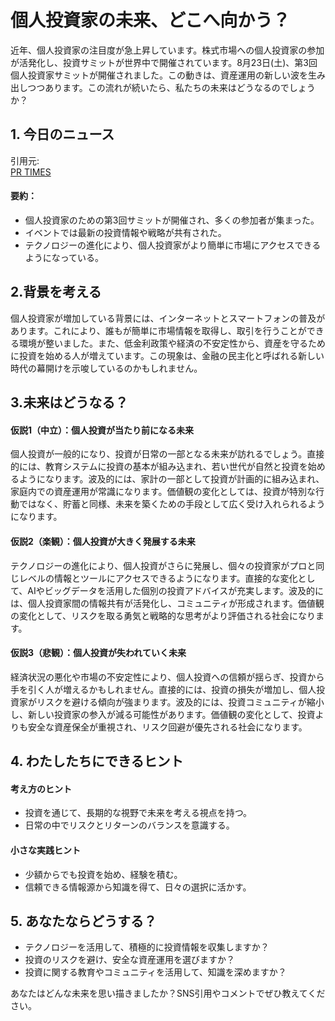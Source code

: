 # 個人投資家の未来、どこへ向かう？

近年、個人投資家の注目度が急上昇しています。株式市場への個人投資家の参加が活発化し、投資サミットが世界中で開催されています。8月23日(土)、第3回個人投資家サミットが開催されました。この動きは、資産運用の新しい波を生み出しつつあります。この流れが続いたら、私たちの未来はどうなるのでしょうか？

## 1. 今日のニュース
引用元:  
[PR TIMES](https://prtimes.jp/main/html/rd/p/000000186.000054393.html)

#### 要約：
- 個人投資家のための第3回サミットが開催され、多くの参加者が集まった。
- イベントでは最新の投資情報や戦略が共有された。
- テクノロジーの進化により、個人投資家がより簡単に市場にアクセスできるようになっている。

## 2.背景を考える

個人投資家が増加している背景には、インターネットとスマートフォンの普及があります。これにより、誰もが簡単に市場情報を取得し、取引を行うことができる環境が整いました。また、低金利政策や経済の不安定性から、資産を守るために投資を始める人が増えています。この現象は、金融の民主化と呼ばれる新しい時代の幕開けを示唆しているのかもしれません。

## 3.未来はどうなる？

#### 仮説1（中立）：個人投資が当たり前になる未来  
個人投資が一般的になり、投資が日常の一部となる未来が訪れるでしょう。直接的には、教育システムに投資の基本が組み込まれ、若い世代が自然と投資を始めるようになります。波及的には、家計の一部として投資が計画的に組み込まれ、家庭内での資産運用が常識になります。価値観の変化としては、投資が特別な行動ではなく、貯蓄と同様、未来を築くための手段として広く受け入れられるようになります。

#### 仮説2（楽観）：個人投資が大きく発展する未来  
テクノロジーの進化により、個人投資がさらに発展し、個々の投資家がプロと同じレベルの情報とツールにアクセスできるようになります。直接的な変化として、AIやビッグデータを活用した個別の投資アドバイスが充実します。波及的には、個人投資家間の情報共有が活発化し、コミュニティが形成されます。価値観の変化として、リスクを取る勇気と戦略的な思考がより評価される社会になります。

#### 仮説3（悲観）：個人投資が失われていく未来  
経済状況の悪化や市場の不安定性により、個人投資への信頼が揺らぎ、投資から手を引く人が増えるかもしれません。直接的には、投資の損失が増加し、個人投資家がリスクを避ける傾向が強まります。波及的には、投資コミュニティが縮小し、新しい投資家の参入が減る可能性があります。価値観の変化として、投資よりも安全な資産保全が重視され、リスク回避が優先される社会になります。

## 4. わたしたちにできるヒント

#### 考え方のヒント
- 投資を通じて、長期的な視野で未来を考える視点を持つ。
- 日常の中でリスクとリターンのバランスを意識する。

#### 小さな実践ヒント
- 少額からでも投資を始め、経験を積む。
- 信頼できる情報源から知識を得て、日々の選択に活かす。

## 5. あなたならどうする？
- テクノロジーを活用して、積極的に投資情報を収集しますか？
- 投資のリスクを避け、安全な資産運用を選びますか？
- 投資に関する教育やコミュニティを活用して、知識を深めますか？

あなたはどんな未来を思い描きましたか？SNS引用やコメントでぜひ教えてください。